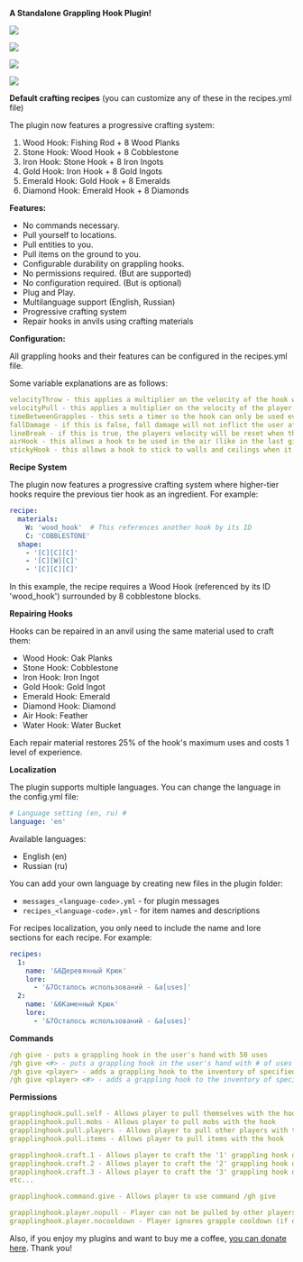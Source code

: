 **A Standalone Grappling Hook Plugin!**

![](https://media2.giphy.com/media/31n147ZrLHOdeKW3Gk/giphy.gif?cid=790b761129f43319551ffaed9a5e97bfb1af65ce2d7defe2&rid=giphy.gif&ct=g)

![](https://media1.giphy.com/media/hYy8SLxGCs4y8KhdIq/giphy.gif?cid=790b76119902063a37a4901a29dbf9ab0c5db89b0f002983&rid=giphy.gif&ct=g)

![](https://media1.giphy.com/media/rZjGCONqobo4jhbmr/giphy.gif?cid=790b761104c38b6b3c5dd398cec5d075590bffe1ffe6c336&rid=giphy.gif&ct=g)

![](https://media4.giphy.com/media/ltDO03o1wak7NbQqjM/giphy.gif?cid=790b7611f461771b74cc299d84ac7e010eb7450495608c17&rid=giphy.gif&ct=g)

**Default crafting recipes**
(you can customize any of these in the recipes.yml file)

The plugin now features a progressive crafting system:
1. Wood Hook: Fishing Rod + 8 Wood Planks
2. Stone Hook: Wood Hook + 8 Cobblestone
3. Iron Hook: Stone Hook + 8 Iron Ingots
4. Gold Hook: Iron Hook + 8 Gold Ingots
5. Emerald Hook: Gold Hook + 8 Emeralds
6. Diamond Hook: Emerald Hook + 8 Diamonds

**Features:**
 - No commands necessary.
 - Pull yourself to locations.
 - Pull entities to you.
 - Pull items on the ground to you.
 - Configurable durability on grappling hooks.
 - No permissions required. (But are supported)
 - No configuration required. (But is optional)
 - Plug and Play.
 - Multilanguage support (English, Russian)
 - Progressive crafting system
 - Repair hooks in anvils using crafting materials

**Configuration:**

All grappling hooks and their features can be configured in the recipes.yml file.

Some variable explanations are as follows:
```yaml
velocityThrow - this applies a multiplier on the velocity of the hook when it is cast out (thrown) by the player
velocityPull - this applies a multiplier on the velocity of the player when a hook is pulled in (used) by the player
timeBetweenGrapples - this sets a timer so the hook can only be used every 'x' seconds
fallDamage - if this is false, fall damage will not inflict the user after use
lineBreak - if this is true, the players velocity will be reset when the fishing line snaps
airHook - this allows a hook to be used in the air (like in the last gif)
stickyHook - this allows a hook to stick to walls and ceilings when it hits them
```

**Recipe System**

The plugin now features a progressive crafting system where higher-tier hooks require the previous tier hook as an ingredient. For example:

```yaml
recipe:
  materials:
    W: 'wood_hook'  # This references another hook by its ID
    C: 'COBBLESTONE'
  shape:
    - '[C][C][C]'
    - '[C][W][C]'
    - '[C][C][C]'
```

In this example, the recipe requires a Wood Hook (referenced by its ID 'wood_hook') surrounded by 8 cobblestone blocks.

**Repairing Hooks**

Hooks can be repaired in an anvil using the same material used to craft them:
- Wood Hook: Oak Planks
- Stone Hook: Cobblestone
- Iron Hook: Iron Ingot
- Gold Hook: Gold Ingot
- Emerald Hook: Emerald
- Diamond Hook: Diamond
- Air Hook: Feather
- Water Hook: Water Bucket

Each repair material restores 25% of the hook's maximum uses and costs 1 level of experience.

**Localization**

The plugin supports multiple languages. You can change the language in the config.yml file:
```yaml
# Language setting (en, ru) #
language: 'en'
```

Available languages:
- English (en)
- Russian (ru)

You can add your own language by creating new files in the plugin folder:
- `messages_<language-code>.yml` - for plugin messages
- `recipes_<language-code>.yml` - for item names and descriptions

For recipes localization, you only need to include the name and lore sections for each recipe. For example:
```yaml
recipes:
  1:
    name: '&6Деревянный Крюк'
    lore:
      - '&7Осталось использований - &a[uses]'
  2:
    name: '&6Каменный Крюк'
    lore:
      - '&7Осталось использований - &a[uses]'
```

**Commands**
```yaml
/gh give - puts a grappling hook in the user's hand with 50 uses
/gh give <#> - puts a grappling hook in the user's hand with # of uses
/gh give <player> - adds a grappling hook to the inventory of specified player with 50 uses
/gh give <player> <#> - adds a grappling hook to the inventory of specified player with # of uses
```
**Permissions**
```yaml
grapplinghook.pull.self - Allows player to pull themselves with the hook
grapplinghook.pull.mobs - Allows player to pull mobs with the hook
grapplinghook.pull.players - Allows player to pull other players with the hook
grapplinghook.pull.items - Allows player to pull items with the hook

grapplinghook.craft.1 - Allows player to craft the '1' grappling hook defined in recipes.yml
grapplinghook.craft.2 - Allows player to craft the '2' grappling hook defined in recipes.yml
grapplinghook.craft.3 - Allows player to craft the '3' grappling hook defined in recipes.yml
etc...

grapplinghook.command.give - Allows player to use command /gh give

grapplinghook.player.nopull - Player can not be pulled by other players
grapplinghook.player.nocooldown - Player ignores grapple cooldown (if one is set)
```

Also, if you enjoy my plugins and want to buy me a coffee, [you can donate here](https://www.paypal.com/donate/?cmd=_s-xclick&hosted_button_id=Y47JCZTVLZ7FQ&source=url). Thank you!


